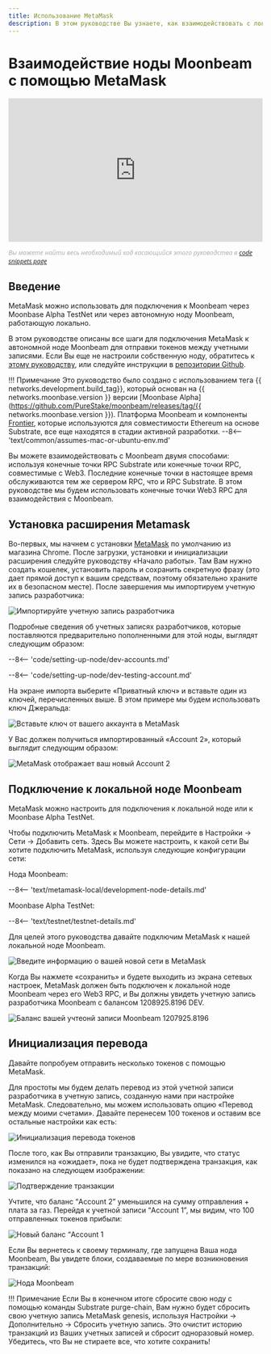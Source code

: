 ```yaml
---
title: Использование MetaMask
description: В этом руководстве Вы узнаете, как взаимодействовать с локальной нодой Moonbeam, используя, установленный по умолчанию, плагин для браузера MetaMask.
---
```


# Взаимодействие ноды Moonbeam с помощью MetaMask

<style>.embed-container { position: relative; padding-bottom: 56.25%; height: 0; overflow: hidden; max-width: 100%; } .embed-container iframe, .embed-container object, .embed-container embed { position: absolute; top: 0; left: 0; width: 100%; height: 100%; }</style><div class='embed-container'><iframe src='https://www.youtube.com/embed/hrpBd2-a7as' frameborder='0' allowfullscreen></iframe></div>
<style>.caption { font-family: Open Sans, sans-serif; font-size: 0.9em; color: rgba(170, 170, 170, 1); font-style: italic; letter-spacing: 0px; position: relative;}</style><div class='caption'>
Вы можете найти весь необходимый код касающийся этого руководства в <a href="{{ config.site_url }}resources/code-snippets/">code snippets page</a></div>

## Введение

MetaMask можно использовать для подключения к Moonbeam через Moonbase Alpha TestNet или через автономную ноду Moonbeam, работающую локально.

В этом руководстве описаны все шаги для подключения MetaMask к автономной ноде Moonbeam для отправки токенов между учетными записями. Если Вы еще не настроили собственную ноду, обратитесь к [этому руководству](/getting-started/local-node/setting-up-a-node/), или следуйте инструкции в [репозитории Github](https://github.com/PureStake/moonbeam/).

!!! Примечание
    Это руководство было создано с использованием тега {{ networks.development.build_tag}}, который основан на {{ networks.moonbase.version }} версии [Moonbase Alpha](https://github.com/PureStake/moonbeam/releases/tag/{{ networks.moonbase.version }}). Платформа Moonbeam и компоненты [Frontier](https://github.com/paritytech/frontier), которые используются для совместимости Ethereum на основе Substrate, все еще находятся в стадии активной разработки. 
    --8<-- 'text/common/assumes-mac-or-ubuntu-env.md'

Вы можете взаимодействовать с Moonbeam двумя способами: используя конечные точки RPC Substrate или конечные точки RPC, совместимые с Web3. Последние конечные точки в настоящее время обслуживаются тем же сервером RPC, что и RPC Substrate. В этом руководстве мы будем использовать конечные точки Web3 RPC для взаимодействия с Moonbeam.

## Установка расширения Metamask

Во-первых, мы начнем с установки [MetaMask](https://metamask.io/) по умолчанию из магазина Chrome. После загрузки, установки и инициализации расширения следуйте руководству «Начало работы». Там Вам нужно создать кошелек, установить пароль и сохранить секретную фразу (это дает прямой доступ к вашим средствам, поэтому обязательно храните их в безопасном месте). После завершения мы импортируем учетную запись разработчика:

![Импортируйте учетную запись разработчика](/images/metamask/using-metamask-1.png)

Подробные сведения об учетных записях разработчиков, которые поставляются предварительно пополненными для этой ноды, выглядят следующим образом:

--8<-- 'code/setting-up-node/dev-accounts.md'

--8<-- 'code/setting-up-node/dev-testing-account.md'

На экране импорта выберите «Приватный ключ» и вставьте один из ключей, перечисленных выше. В этом примере мы будем использовать ключ Джеральда:

![Вставьте ключ от вашего аккаунта в MetaMask](/images/metamask/using-metamask-2.png)

У Вас должен получиться импортированный «Account 2», который выглядит следующим образом:

![MetaMask отображает ваш новый Account 2](/images/metamask/using-metamask-3.png)

## Подключение к локальной ноде Moonbeam

MetaMask можно настроить для подключения к локальной ноде или к Moonbase Alpha TestNet.

Чтобы подключить MetaMask к Moonbeam, перейдите в Настройки -> Сети -> Добавить сеть. Здесь Вы можете настроить, к какой сети Вы хотите подключить MetaMask, используя следующие конфигурации сети:

Нода Moonbeam:

--8<-- 'text/metamask-local/development-node-details.md'

Moonbase Alpha TestNet:

--8<-- 'text/testnet/testnet-details.md'

Для целей этого руководства давайте подключим MetaMask к нашей локальной ноде Moonbeam.

![Введите информацию о вашей новой сети в MetaMask](/images/metamask/using-metamask-4.png)

Когда Вы нажмете «сохранить» и будете выходить из экрана сетевых настроек, MetaMask должен быть подключен к локальной ноде Moonbeam через его Web3 RPC, и Вы должны увидеть учетную запись разработчика Moonbeam с балансом 1208925.8196 DEV.

![Баланс вашей учтеонй записи Moonbeam 1207925.8196](/images/metamask/using-metamask-5.png)

## Инициализация перевода

Давайте попробуем отправить несколько токенов с помощью MetaMask.

Для простоты мы будем делать перевод из этой учетной записи разработчика в учетную запись, созданную нами при настройке MetaMask. Следовательно, мы можем использовать опцию «Перевод между моими счетами». Давайте перенесем 100 токенов и оставим все остальные настройки как есть:

![Инициализация перевода токенов](/images/metamask/using-metamask-6.png)

После того, как Вы отправили транзакцию, Вы увидите, что статус изменился на «ожидает», пока не будет подтверждена транзакция, как показано на следующем изображении:

![Подтверждение транзакции](/images/metamask/using-metamask-7.png)

Учтите, что баланс “Account 2”  уменьшился на сумму отправления + плата за газ. Перейдя к учетной записи “Account 1”, мы видим, что 100 отправленных токенов прибыли:

![Новый баланс “Account 1](/images/metamask/using-metamask-8.png)

Если Вы вернетесь к своему терминалу, где запущена Ваша нода Moonbeam, Вы увидете блоки, создаваемые по мере возникновения транзакций:

![Нода Moonbeam](/images/metamask/using-metamask-9.png)

!!! Примечание
    Если Вы в конечном итоге сбросите свою ноду с помощью команды Substrate purge-chain, Вам нужно будет сбросить свою учетную запись MetaMask genesis, используя Настройки -> Дополнительно -> Сбросить учетную запись. Это очистит историю транзакций из Ваших учетных записей и сбросит одноразовый номер. Убедитесь, что Вы не стираете все, что хотите сохранить!
 

